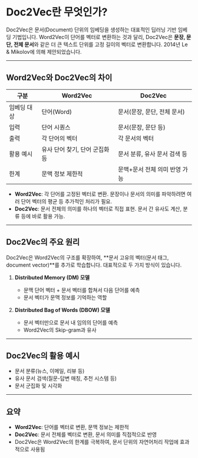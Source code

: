 # Doc2Vec란 무엇인가?

Doc2Vec은 문서(Document) 단위의 임베딩을 생성하는 대표적인 딥러닝 기반 임베딩 기법입니다. Word2Vec이 단어를 벡터로 변환하는 것과 달리, Doc2Vec은 **문장, 문단, 전체 문서**와 같은 더 큰 텍스트 단위를 고정 길이의 벡터로 변환합니다. 2014년 Le & Mikolov에 의해 제안되었습니다.

---

## Word2Vec와 Doc2Vec의 차이

| 구분         | Word2Vec                        | Doc2Vec                          |
|--------------|---------------------------------|-----------------------------------|
| 임베딩 대상  | 단어(Word)                      | 문서(문장, 문단, 전체 문서)      |
| 입력         | 단어 시퀀스                     | 문서(문장, 문단 등)              |
| 출력         | 각 단어의 벡터                  | 각 문서의 벡터                   |
| 활용 예시    | 유사 단어 찾기, 단어 군집화 등  | 문서 분류, 유사 문서 검색 등     |
| 한계         | 문맥 정보 제한적                | 문맥+문서 전체 의미 반영 가능    |

- **Word2Vec**: 각 단어를 고정된 벡터로 변환. 문장이나 문서의 의미를 파악하려면 여러 단어 벡터의 평균 등 추가적인 처리가 필요.
- **Doc2Vec**: 문서 전체의 의미를 하나의 벡터로 직접 표현. 문서 간 유사도 계산, 분류 등에 바로 활용 가능.

---

## Doc2Vec의 주요 원리

Doc2Vec은 Word2Vec의 구조를 확장하여, **문서 고유의 벡터(문서 태그, document vector)**를 추가로 학습합니다. 대표적으로 두 가지 방식이 있습니다.

1. **Distributed Memory (DM) 모델**
   - 문맥 단어 벡터 + 문서 벡터를 합쳐서 다음 단어를 예측
   - 문서 벡터가 문맥 정보를 기억하는 역할

2. **Distributed Bag of Words (DBOW) 모델**
   - 문서 벡터만으로 문서 내 임의의 단어를 예측
   - Word2Vec의 Skip-gram과 유사

---

## Doc2Vec의 활용 예시

- 문서 분류(뉴스, 이메일, 리뷰 등)
- 유사 문서 검색(질문-답변 매칭, 추천 시스템 등)
- 문서 군집화 및 시각화

---

## 요약

- **Word2Vec**: 단어를 벡터로 변환, 문맥 정보는 제한적
- **Doc2Vec**: 문서 전체를 벡터로 변환, 문서 의미를 직접적으로 반영
- Doc2Vec은 Word2Vec의 한계를 극복하여, 문서 단위의 자연어처리 작업에 효과적으로 사용됨
